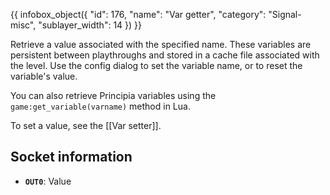 {{ infobox_object({
	"id": 176,
	"name": "Var getter",
	"category": "Signal-misc",
	"sublayer_width": 14
}) }}

Retrieve a value associated with the specified name. These variables are persistent between playthroughs and stored in a cache file associated with the level. Use the config dialog to set the variable name, or to reset the variable's value.

You can also retrieve Principia variables using the `game:get_variable(varname)` method in Lua.

To set a value, see the [[Var setter]].

## Socket information
- **`OUT0`**: Value
